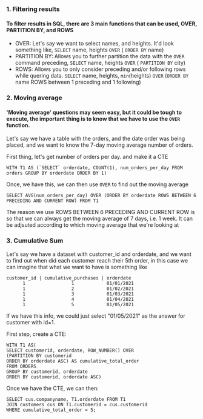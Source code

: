 ### 1. Filtering results
#### To filter results in SQL, there are 3 main functions that can be used, OVER, PARTITION BY, and ROWS
* OVER: Let's say we want to select names, and heights. It'd look something like, `SELECT` name, heights `OVER` ( `ORDER BY` name)
* PARTITION BY: Allows you to further partition the data with the `OVER` command preceding, `SELECT` name, heights `OVER` ( `PARTITION BY` city)
* ROWS: Allows you to only consider preceding and/or following rows while quering data. `SELECT` name, heights, `min`(heights) `OVER` (`ORDER BY` name ROWS between 1 preceding and 1 following)

### 2. Moving average
#### 'Moving average' questions may seem easy, but it could be tough to execute, the important thing is to know that we have to use the `OVER` function.

Let's say we have a table with the orders, and the date order was being placed, and we want to know the 7-day moving average number of orders.

First thing, let's get number of orders per day. and make it a CTE


```WITH T1 AS (`SELECT` orderdate, COUNT(1), num_orders_per_day FROM orders
GROUP BY orderdate
ORDER BY 1)```

Once, we have this, we can then use `OVER` to find out the moving average

``SELECT AVG(num_orders_per_day) OVER (ORDER BY orderdate ROWS BETWEEN 6 PRECEDING AND CURRENT ROW)
FROM T1``

The reason we use ROWS BETWEEN 6 PRECEDING AND CURRENT ROW is so that we can always get the moving average of 7 days, i.e. 1 week. It can be adjsuted according to which moving 
average that we're looking at


### 3. Cumulative Sum
Let's say we have a dataset with customer_id and orderdate, and we want to find out when did each customer reach their 5th order, in this case we can imagine that what we want to have is something like 
```
customer_id | cumulative_purchases | orderdate
      1                 1            01/01/2021
      1                 2            01/02/2021
      1                 3            01/03/2021
      1                 4            01/04/2021
      1                 5            01/05/2021
```

If we have this info, we could just select "01/05/2021" as the answer for customer with id=1.

First step, create a CTE:

```
WITH T1 AS(
SELECT customerid, orderdate, ROW_NUMBER() OVER
(PARTITION BY customerid
ORDER BY orderdate ASC) AS cumulative_total_order
FROM ORDERS
GROUP BY customerid, orderdate
ORDER BY customerid, orderdate ASC)
```

Once we have the CTE, we can then:

```
SELECT cus.companyname, T1.orderdate FROM T1
JOIN customers cus ON T1.customerid = cus.customerid
WHERE cumulative_total_order = 5;
```



